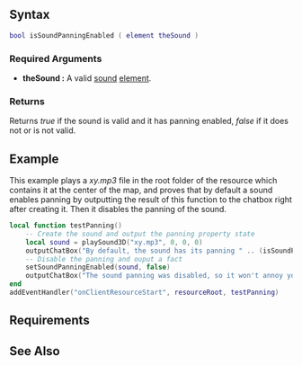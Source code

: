 Syntax
------

``` lua
bool isSoundPanningEnabled ( element theSound )
```

### Required Arguments

-   **theSound :** A valid [sound](/docs/sound.md "wikilink") [element](/element.md "wikilink").

### Returns

Returns *true* if the sound is valid and it has panning enabled, *false* if it does not or is not valid.

Example
-------

This example plays a *xy.mp3* file in the root folder of the resource which contains it at the center of the map, and proves that by default a sound enables panning by outputting the result of this function to the chatbox right after creating it. Then it disables the panning of the sound.

``` lua
local function testPanning()
    -- Create the sound and output the panning property state
    local sound = playSound3D("xy.mp3", 0, 0, 0)
    outputChatBox("By default, the sound has its panning " .. (isSoundPanningEnabled(sound) and "enabled" or "disabled"))
    -- Disable the panning and ouput a fact
    setSoundPanningEnabled(sound, false)
    outputChatBox("The sound panning was disabled, so it won't annoy you when the camera it's in a side anymore!", 0, 255, 0)
end
addEventHandler("onClientResourceStart", resourceRoot, testPanning)
```

Requirements
------------

See Also
--------
